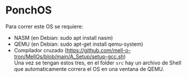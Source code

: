 # PonchOS
Para correr este OS se requiere:
- NASM (en Debian: sudo apt install nasm)
- QEMU (en Debian: sudo apt-get install qemu-system)
- Compilador cruzado (https://github.com/mell-o-tron/MellOs/blob/main/A_Setup/setup-gcc.sh)  
Una vez se tengan estos tres, en el folder `src` hay un archivo de Shell que automaticamente correra el OS en una ventana de QEMU.
